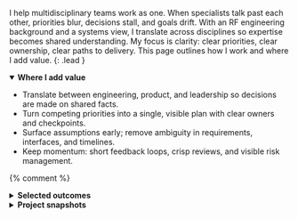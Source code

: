 I help multidisciplinary teams work as one.
When specialists talk past each other, priorities blur, decisions stall, and goals drift.
With an RF engineering background and a systems view, I translate across disciplines so expertise becomes shared understanding.
My focus is clarity: clear priorities, clear ownership, clear paths to delivery.
This page outlines how I work and where I add value.
{: .lead }


<details open markdown="1">
  <summary><strong>Where I add value</strong></summary>

- Translate between engineering, product, and leadership so decisions are made on shared facts.
- Turn competing priorities into a single, visible plan with clear owners and checkpoints.
- Surface assumptions early; remove ambiguity in requirements, interfaces, and timelines.
- Keep momentum: short feedback loops, crisp reviews, and visible risk management.
</details>

{% comment %}
<details>
  <summary><strong>Selected outcomes</strong></summary>

- Reduced cross-team review cycles by **40%** by standardizing decision briefs and hand-offs.
- Unblocked a stalled RF/firmware integration in **3 weeks** by reframing requirements and creating a joint test plan.
- Delivered a multi-disciplinary prototype **on time** by aligning milestones across three vendors and two internal teams.
</details> 

<details>
  <summary><strong>Project snapshots</strong></summary>

<details>
  <summary><strong>RF module → system integration (2024)</strong></summary>

**Role:** Technical translator & program lead  
**Situation:** Teams argued over root cause; roadmap slipping.  
**Action:** Unified language for requirements, defined interface contracts, set weekly decision reviews.  
**Result:** Clear priorities, defects retired, schedule back on track.
</details>

<details>
  <summary><strong>Cross-site collaboration re-boot (2023)</strong></summary>

**Role:** Facilitator  
**Situation:** Dif
{% endcomment %}
